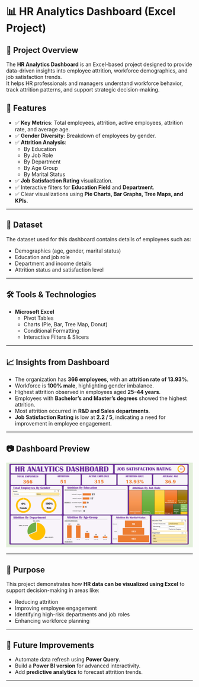 # 📊 HR Analytics Dashboard (Excel Project)

## 📌 Project Overview
The **HR Analytics Dashboard** is an Excel-based project designed to provide data-driven insights into employee attrition, workforce demographics, and job satisfaction trends.  
It helps HR professionals and managers understand workforce behavior, track attrition patterns, and support strategic decision-making.

## 🚀 Features
- ✅ **Key Metrics**: Total employees, attrition, active employees, attrition rate, and average age.  
- ✅ **Gender Diversity**: Breakdown of employees by gender.  
- ✅ **Attrition Analysis**:  
  - By Education  
  - By Job Role  
  - By Department  
  - By Age Group  
  - By Marital Status  
- ✅ **Job Satisfaction Rating** visualization.  
- ✅ Interactive filters for **Education Field** and **Department**.  
- ✅ Clear visualizations using **Pie Charts, Bar Graphs, Tree Maps, and KPIs**.  

---

## 📂 Dataset
The dataset used for this dashboard contains details of employees such as:  
- Demographics (age, gender, marital status)  
- Education and job role  
- Department and income details  
- Attrition status and satisfaction level  


---

## 🛠 Tools & Technologies
- **Microsoft Excel**  
  - Pivot Tables  
  - Charts (Pie, Bar, Tree Map, Donut)  
  - Conditional Formatting  
  - Interactive Filters & Slicers  

---

## 📈 Insights from Dashboard
- The organization has **366 employees**, with an **attrition rate of 13.93%**.  
- Workforce is **100% male**, highlighting gender imbalance.  
- Highest attrition observed in employees aged **25–44 years**.  
- Employees with **Bachelor’s and Master’s degrees** showed the highest attrition.  
- Most attrition occurred in **R&D and Sales departments**.  
- **Job Satisfaction Rating** is low at **2.2 / 5**, indicating a need for improvement in employee engagement.  

---

## 📷 Dashboard Preview
![HR Analytics Dashboard](https://github.com/PoreddyUshasree/HR-Analytics-Excel-Dashboard/blob/main/HR-Analytics-Dashboard.png)

---

## 🎯 Purpose
This project demonstrates how **HR data can be visualized using Excel** to support decision-making in areas like:  
- Reducing attrition  
- Improving employee engagement  
- Identifying high-risk departments and job roles  
- Enhancing workforce planning  

---

## 🔮 Future Improvements
- Automate data refresh using **Power Query**.  
- Build a **Power BI version** for advanced interactivity.  
- Add **predictive analytics** to forecast attrition trends.  

---

